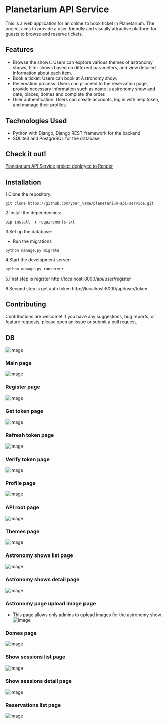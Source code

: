 # Planetarium API Service
This is a web application for an online to book ticket in Planetarium. The project aims to provide a user-friendly and visually attractive platform for guests to browse and reserve tickets.
## Features
- Browse the shows: Users can explore various themes of astronomy shows, filter shows based on different parameters, and view detailed information about each item.
- Book a ticket: Users can book at Astronomy show.
- Reservation process: Users can proceed to the reservation page, provide necessary information such as name is astronomy show and date, places, domes and complete the order.
- User authentication: Users can create accounts, log in with help token, and manage their profiles.
## Technologies Used
- Python with Django, Django REST framework for the backend
- SQLite3 and PostgreSQL for the database

## Check it out!

[Planetarium API Service project deployed to Render](https://planetarium-api-service.onrender.com)

## Installation

1.Clone the repository:
```bush
git clone https://github.com/your_name/planetarium-api-service.git
```

2.Install the dependencies:
```bush
pip install -r requirements.txt
```
3.Set up the database:
- Run the migrations
```bush
python manage.py migrate
```

4.Start the development server:
```bash
python manage.py runserver
```

5.First step is register http://localhost:8000/api/user/register

6.Second step is get auth token http://localhost:8000/api/user/token



## Contributing
Contributions are welcome! If you have any suggestions, bug reports, or feature requests, please open an issue or submit a pull request.

## DB 
![image](https://github.com/aarrtemm/planetarium-api-service/assets/115632117/b752a705-4994-452e-a248-6ba02980b41b)

### Main page
![image](https://github.com/aarrtemm/planetarium-api-service/assets/115632117/b505b741-e6a5-4694-bfb0-175410b4e9eb)

### Register page
![image](https://github.com/aarrtemm/planetarium-api-service/assets/115632117/0787953c-a268-4350-856f-97f2a0f50dcd)

### Get token page
![image](https://github.com/aarrtemm/planetarium-api-service/assets/115632117/3dbb8283-4a65-41e3-b900-d827b7d2d741)

### Refresh token page
![image](https://github.com/aarrtemm/planetarium-api-service/assets/115632117/56335a0e-83b9-4254-833e-9ab938d3ab25)

### Verify token page
![image](https://github.com/aarrtemm/planetarium-api-service/assets/115632117/7c444fa5-7598-46be-9da1-e424da9cc76d)

### Profile page
![image](https://github.com/aarrtemm/planetarium-api-service/assets/115632117/f2a21a6c-2361-43d2-9c19-d75ff49fea2f)

### API root page
![image](https://github.com/aarrtemm/planetarium-api-service/assets/115632117/4e0deda4-a794-49aa-b107-ba087ec9f031)

### Themes page
![image](https://github.com/aarrtemm/planetarium-api-service/assets/115632117/1ca6e34f-f018-4e41-b282-bde16abaa565)

### Astronomy shows list page
![image](https://github.com/aarrtemm/planetarium-api-service/assets/115632117/25c0ac5f-c2b0-4f06-a906-13badb43337d)

### Astronomy shows detail page
![image](https://github.com/aarrtemm/planetarium-api-service/assets/115632117/90940e50-7a2d-449d-ab51-bad57746943e)

### Astronomy page upload image page
- This page allows only admins to upload images for the astronomy show.
![image](https://github.com/aarrtemm/planetarium-api-service/assets/115632117/c7b82c5c-2cb9-4138-8d95-efdee2575ced)

### Domes page 
![image](https://github.com/aarrtemm/planetarium-api-service/assets/115632117/e3ae0472-64ee-438b-9737-f33861e48351)

### Show sessions list page 
![image](https://github.com/aarrtemm/planetarium-api-service/assets/115632117/9f683e45-5eb7-4004-88b9-497ae4362585)

### Show sessions detail page
![image](https://github.com/aarrtemm/planetarium-api-service/assets/115632117/dfb622ef-6cd5-44aa-93a8-e417257b5e3c)

### Reservations list page
![image](https://github.com/aarrtemm/planetarium-api-service/assets/115632117/f7dce340-3641-4926-8d96-37330f565b38)








